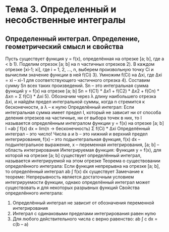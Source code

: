 # Тема 3. Определенный и несобственные интегралы

## Определенный интеграл. Определение, геометрический смысл и свойства

Пусть существует функция y = f(x), определённая на отрезке [a; b], где a < b
1). Поделим отрезок [a; b] на n частичных отрезков
2). В каждом отрезке [xi-1; xi], где i = 1, 2, …, n, выберем произвольную точку Ci и вычислим значение функции в ней f(Ci)
3). Умножим f(Ci) на Δxi, где Δxi = xi – xi-1 для соответствующего частичного отрезка
4). Составим сумму Sn всех таких произведений. Sn – это интегральная сумма функций y = f(x) на отрезке [a; b]
Sn = f(C1) * Δx1 + f(C2) * Δx2 + f(Cn) * Δxn = Σ f(Ci) * Δxi
5). Обозначим через λ длину наибольшего отрезка Δxi, и найдём предел интегральной суммы, когда n стремится к бесконечности, а λ – к нулю
Определённый интеграл:
Если интегральная сумма имеет предел I, который не зависит ни от способа деления отрезков на частичные, ни от выбора точек в них, то I называется определённым интегралом функции y = f(x) на отрезке [a; b]
I =ab ∫ f(x) dx = lim(n -> бесконечность) Σ f(Ci) * Δxi
Определённый интеграл – это число!
Числа a и b – это нижний и верхний предел интегрирования,
f(x) – это подынтегральная функция,
f(x) dx – подынтегральное выражение,
x – переменная интегрирования,
[a; b] – область интегрирования
Интегрируемая функция:
Функция y = f(x), для которой на отрезке [a; b] существует определённый интеграл, называется интегрируемой на этом отрезке
Теорема о существовании определённого интеграла:
Если функция непрерывна на отрезке [a; b], то определённый интеграл ab ∫ f(x) dx существует
Замечание к теореме:
Непрерывность является достаточным условием интегрируемости функции, однако определённый интеграл может существовать и для некоторых разрывных функций
Свойства определённого интеграла:
1. Определённый интеграл не зависит от обозначения переменной интегрирования
2. Интеграл с одинаковыми пределами интегрирования равен нулю
3. Для любого действительного числа с верно равенство:
ab ∫ с dx = с(b – a)
